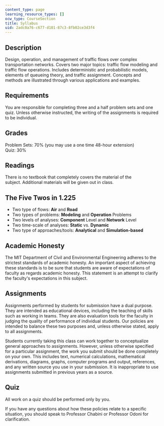 ```yaml
---
content_type: page
learning_resource_types: []
ocw_type: CourseSection
title: Syllabus
uid: 2adc0a76-c677-d101-87c3-8fb02ce3d3f4
---
```


Description
-----------

Design, operation, and management of traffic flows over complex transportation networks. Covers two major topics: traffic flow modeling and traffic flow operations. Includes deterministic and probabilistic models, elements of queueing theory, and traffic assignment. Concepts and methods are illustrated through various applications and examples.

Requirements
------------

You are responsible for completing three and a half problem sets and one quiz. Unless otherwise instructed, the writing of the assignments is required to be individual.

Grades
------

Problem Sets: 70% (you may use a one time 48-hour extension)  
Quiz: 30%

Readings
--------

There is no textbook that completely covers the material of the subject. Additional materials will be given out in class.

The Five Twos in 1.225
----------------------

*   Two type of flows: **Air** and **Road**
*   Two types of problems: **Modeling** and **Operation** Problems
*   Two levels of analyses: **Component** Level and **Network** Level
*   Two time-scale of analyses: **Static** vs. **Dynamic**
*   Two type of approaches/tools: **Analytical** and **Simulation-based**

Academic Honesty
----------------

The MIT Department of Civil and Environmental Engineering adheres to the strictest standards of academic honesty. An important aspect of achieving these standards is to be sure that students are aware of expectations of faculty as regards academic honesty. This statement is an attempt to clarify the faculty's expectations in this subject.

Assignments
-----------

Assignments performed by students for submission have a dual purpose. They are intended as educational devices, including the teaching of skills such as working in teams. They are also evaluation tools for the faculty in judging the quality of performance of individual students. Our policies are intended to balance these two purposes and, unless otherwise stated, apply to all assignments.

Students currently taking this class can work together to conceptualize general approaches to assignments. However, unless otherwise specified for a particular assignment, the work you submit should be done completely on your own. This includes text, numerical calculations, mathematical derivations, diagrams, graphs, computer programs and output, references, and any written source you use in your submission. It is inappropriate to use assignments submitted in previous years as a source.

Quiz
----

All work on a quiz should be performed only by you.

If you have any questions about how these policies relate to a specific situation, you should speak to Professor Chabini or Professor Odoni for clarification.